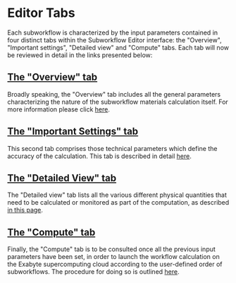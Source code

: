 # Editor Tabs  

Each subworkflow is characterized by the input parameters contained in four distinct tabs within the Subworkflow Editor interface: the "Overview", "Important settings", "Detailed view" and "Compute" tabs. Each tab will now be reviewed in detail in the links presented below:

## [The "Overview" tab](overview-tab.md)

Broadly speaking, the "Overview" tab includes all the general parameters characterizing the nature of the subworkflow materials calculation itself. For more information please click [here](overview-tab.md).   

## [The "Important Settings" tab](important-settings.md)

This second tab comprises those technical parameters which define the accuracy of the calculation. This tab is described in detail [here](important-settings.md).

## [The "Detailed View" tab](detailed-view.md)

The "Detailed view" tab lists all the various different physical quantities that need to be calculated or monitored as part of the computation, as described [in this page](detailed-view.md). 

## [The "Compute" tab](compute.md) 

Finally, the "Compute" tab is to be consulted once all the previous input parameters have been set, in order to launch the workflow calculation on the Exabyte supercomputing cloud according to the user-defined order of subworkflows. The procedure for doing so is outlined [here](compute.md). 
